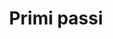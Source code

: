 ---
layout: page.njk
tags: level2
key: getting-started_it
title: Primi passi
parent: designsystem_it
order: 1
availablelanguages: 
    - de
    - en
---
